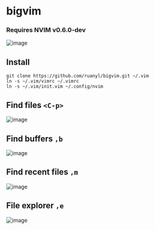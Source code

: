 # bigvim

### Requires NVIM v0.6.0-dev

![image](https://user-images.githubusercontent.com/486382/143928606-63e40713-01e6-42e0-b328-7c1f6d01b587.png)



## Install
```
git clone https://github.com/ruanyl/bigvim.git ~/.vim
ln -s ~/.vim/vimrc ~/.vimrc
ln -s ~/.vim/init.vim ~/.config/nvim
```
## Find files `<C-p>`
![image](https://user-images.githubusercontent.com/486382/143928011-ef3e7521-60b5-47dd-8bc1-9cb0e27f9cc3.png)

## Find buffers `,b`
![image](https://user-images.githubusercontent.com/486382/143928204-070c1d10-02f4-47a2-9b7e-41ace10e58d4.png)

## Find recent files `,m`
![image](https://user-images.githubusercontent.com/486382/143928749-f85f770c-e798-4441-a621-30cfae3fba94.png)

## File explorer `,e`
![image](https://user-images.githubusercontent.com/486382/143928853-6e97d8ff-3adf-4748-84e3-d144c2a36a5b.png)
